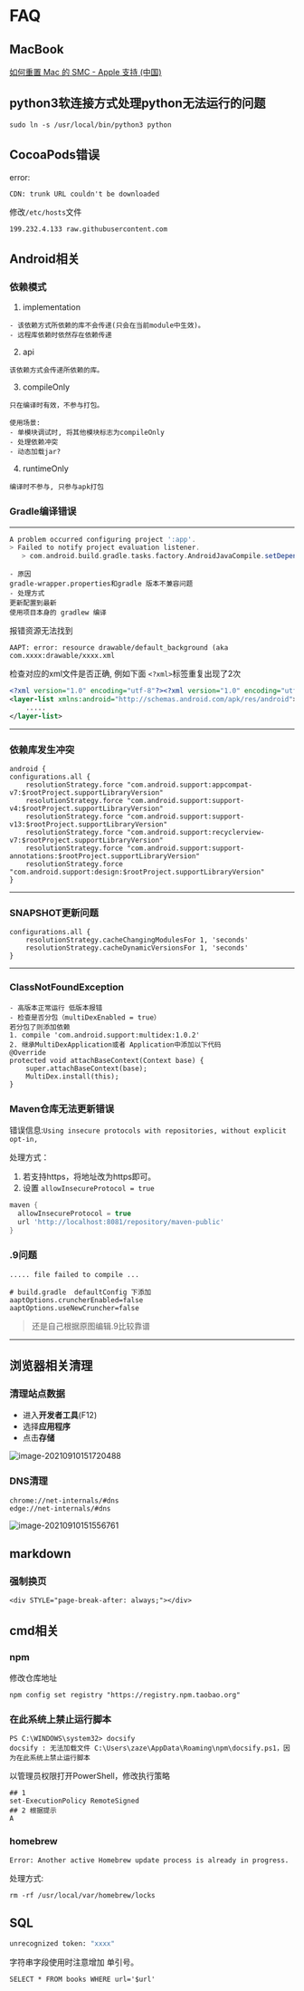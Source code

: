 # FAQ

## MacBook

[如何重置 Mac 的 SMC - Apple 支持 (中国)](https://support.apple.com/zh-cn/HT201295)



## python3软连接方式处理python无法运行的问题

```shell
sudo ln -s /usr/local/bin/python3 python
```

## CocoaPods错误

error:
```
CDN: trunk URL couldn't be downloaded
```

修改``/etc/hosts``文件
```
199.232.4.133 raw.githubusercontent.com
```



## Android相关

### 依赖模式

1. implementation

```
- 该依赖方式所依赖的库不会传递(只会在当前module中生效)。
- 远程库依赖时依然存在依赖传递
```

2. api

```
该依赖方式会传递所依赖的库。
```

3. compileOnly

```
只在编译时有效，不参与打包。
```

```
使用场景:
- 单模块调试时, 将其他模块标志为compileOnly
- 处理依赖冲突
- 动态加载jar?
```

4. runtimeOnly

```
编译时不参与, 只参与apk打包
```

### Gradle编译错误

---

```groovy
A problem occurred configuring project ':app'.
> Failed to notify project evaluation listener.
   > com.android.build.gradle.tasks.factory.AndroidJavaCompile.setDependencyCacheDir(Ljava/io/File;)V

```

```
- 原因
gradle-wrapper.properties和gradle 版本不兼容问题
- 处理方式
更新配置到最新
使用项目本身的 gradlew 编译
```

报错资源无法找到

```
AAPT: error: resource drawable/default_background (aka com.xxxx:drawable/xxxx.xml
```

检查对应的xml文件是否正确, 例如下面 ``<?xml>``标签重复出现了2次

```xml
<?xml version="1.0" encoding="utf-8"?><?xml version="1.0" encoding="utf-8"?>
<layer-list xmlns:android="http://schemas.android.com/apk/res/android">
    .....
</layer-list>
```

---

### 依赖库发生冲突

```
android {
configurations.all {
    resolutionStrategy.force "com.android.support:appcompat-v7:$rootProject.supportLibraryVersion"
    resolutionStrategy.force "com.android.support:support-v4:$rootProject.supportLibraryVersion"
    resolutionStrategy.force "com.android.support:support-v13:$rootProject.supportLibraryVersion"
    resolutionStrategy.force "com.android.support:recyclerview-v7:$rootProject.supportLibraryVersion"
    resolutionStrategy.force "com.android.support:support-annotations:$rootProject.supportLibraryVersion"
    resolutionStrategy.force "com.android.support:design:$rootProject.supportLibraryVersion"
}
```

---

### SNAPSHOT更新问题

```
configurations.all {
    resolutionStrategy.cacheChangingModulesFor 1, 'seconds'
    resolutionStrategy.cacheDynamicVersionsFor 1, 'seconds'
}
```

---

### ClassNotFoundException

```
- 高版本正常运行 低版本报错
- 检查是否分包（multiDexEnabled = true）
若分包了则添加依赖
1. compile 'com.android.support:multidex:1.0.2'
2. 继承MultiDexApplication或者 Application中添加以下代码
@Override
protected void attachBaseContext(Context base) {
    super.attachBaseContext(base);
    MultiDex.install(this);
}
```

### Maven仓库无法更新错误

错误信息:``Using insecure protocols with repositories, without explicit opt-in,``

处理方式：

1. 若支持https，将地址改为https即可。
2. 设置 ``allowInsecureProtocol = true``

```groovy
maven {
  allowInsecureProtocol = true
  url 'http://localhost:8081/repository/maven-public'
}
```

### .9问题

```
..... file failed to compile ...
```

```
# build.gradle  defaultConfig 下添加
aaptOptions.cruncherEnabled=false
aaptOptions.useNewCruncher=false
```

> 还是自己根据原图编辑.9比较靠谱

---

## 浏览器相关清理

### 清理站点数据

- 进入**开发者工具**(F12)
- 选择**应用程序**
- 点击**存储**

![image-20210910151720488](问题处理备份.assets/image-20210910151720488.png)

### DNS清理

```http
chrome://net-internals/#dns
edge://net-internals/#dns
```

![image-20210910151556761](问题处理备份.assets/image-20210910151556761.png)

## markdown

### 强制换页

```
<div STYLE="page-break-after: always;"></div>
```

## cmd相关

### npm

修改仓库地址

```shell
npm config set registry "https://registry.npm.taobao.org"
```

### 在此系统上禁止运行脚本

```
PS C:\WINDOWS\system32> docsify
docsify : 无法加载文件 C:\Users\zaze\AppData\Roaming\npm\docsify.ps1，因为在此系统上禁止运行脚本
```

以管理员权限打开PowerShell，修改执行策略

```shell
## 1
set-ExecutionPolicy RemoteSigned
## 2 根据提示
A
```

### homebrew

```
Error: Another active Homebrew update process is already in progress.
```
处理方式:
```
rm -rf /usr/local/var/homebrew/locks
```



## SQL

```bash
unrecognized token: "xxxx"
```

字符串字段使用时注意增加 单引号。

```sqlite
SELECT * FROM books WHERE url='$url'
```


